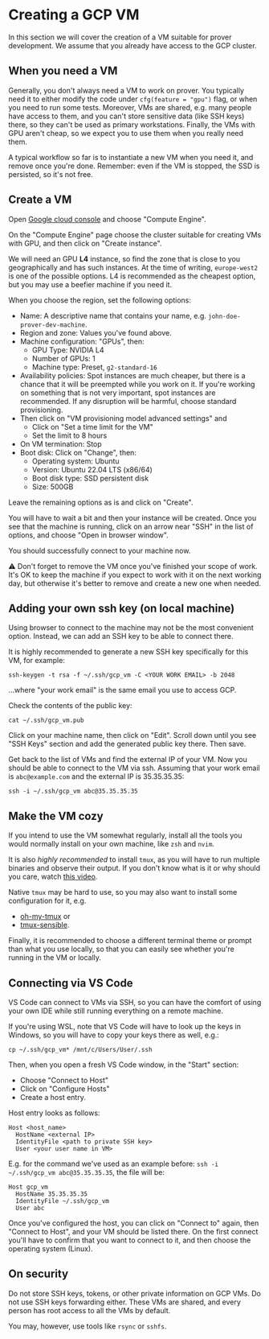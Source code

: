 # Creating a GCP VM

In this section we will cover the creation of a VM suitable for prover development. We assume that you already have
access to the GCP cluster.

## When you need a VM

Generally, you don't always need a VM to work on prover. You typically need it to either modify the code under
`cfg(feature = "gpu")` flag, or when you need to run some tests. Moreover, VMs are shared, e.g. many people have access
to them, and you can't store sensitive data (like SSH keys) there, so they can't be used as primary workstations.
Finally, the VMs with GPU aren't cheap, so we expect you to use them when you really need them.

A typical workflow so far is to instantiate a new VM when you need it, and remove once you're done. Remember: even if
the VM is stopped, the SSD is persisted, so it's not free.

## Create a VM

Open [Google cloud console](https://console.cloud.google.com/) and choose "Compute Engine".

On the "Compute Engine" page choose the cluster suitable for creating VMs with GPU, and then click on "Create instance".

We will need an GPU **L4** instance, so find the zone that is close to you geographically and has such instances. At the
time of writing, `europe-west2` is one of the possible options. L4 is recommended as the cheapest option, but you may
use a beefier machine if you need it.

When you choose the region, set the following options:

- Name: A descriptive name that contains your name, e.g. `john-doe-prover-dev-machine`.
- Region and zone: Values you've found above.
- Machine configuration: "GPUs", then:
  - GPU Type: NVIDIA L4
  - Number of GPUs: 1
  - Machine type: Preset, `g2-standard-16`
- Availability policies: Spot instances are much cheaper, but there is a chance that it will be preempted while you work
  on it. If you're working on something that is not very important, spot instances are recommended. If any disruption
  will be harmful, choose standard provisioning.
- Then click on "VM provisioning model advanced settings" and
  - Click on "Set a time limit for the VM"
  - Set the limit to 8 hours
- On VM termination: Stop
- Boot disk: Click on "Change", then:
  - Operating system: Ubuntu
  - Version: Ubuntu 22.04 LTS (x86/64)
  - Boot disk type: SSD persistent disk
  - Size: 500GB

Leave the remaining options as is and click on "Create".

You will have to wait a bit and then your instance will be created. Once you see that the machine is running, click on
an arrow near "SSH" in the list of options, and choose "Open in browser window".

You should successfully connect to your machine now.

⚠️ Don't forget to remove the VM once you've finished your scope of work. It's OK to keep the machine if you expect to
work with it on the next working day, but otherwise it's better to remove and create a new one when needed.

## Adding your own ssh key (on local machine)

Using browser to connect to the machine may not be the most convenient option. Instead, we can add an SSH key to be able
to connect there.

It is highly recommended to generate a new SSH key specifically for this VM, for example:

```
ssh-keygen -t rsa -f ~/.ssh/gcp_vm -C <YOUR WORK EMAIL> -b 2048
```

...where "your work email" is the same email you use to access GCP.

Check the contents of the public key:

```
cat ~/.ssh/gcp_vm.pub
```

Click on your machine name, then click on "Edit". Scroll down until you see "SSH Keys" section and add the generated
public key there. Then save.

Get back to the list of VMs and find the external IP of your VM. Now you should be able to connect to the VM via ssh.
Assuming that your work email is `abc@example.com` and the external IP is 35.35.35.35:

```
ssh -i ~/.ssh/gcp_vm abc@35.35.35.35
```

## Make the VM cozy

If you intend to use the VM somewhat regularly, install all the tools you would normally install on your own machine,
like `zsh` and `nvim`.

It is also _highly recommended_ to install `tmux`, as you will have to run multiple binaries and observe their output.
If you don't know what is it or why should you care, watch [this video](https://www.youtube.com/watch?v=DzNmUNvnB04).

Native `tmux` may be hard to use, so you may also want to install some configuration for it, e.g.

- [oh-my-tmux](https://github.com/gpakosz/.tmux) or
- [tmux-sensible](https://github.com/tmux-plugins/tmux-sensible).

Finally, it is recommended to choose a different terminal theme or prompt than what you use locally, so that you can
easily see whether you're running in the VM or locally.

## Connecting via VS Code

VS Code can connect to VMs via SSH, so you can have the comfort of using your own IDE while still running everything on
a remote machine.

If you're using WSL, note that VS Code will have to look up the keys in Windows, so you will have to copy your keys
there as well, e.g.:

```
cp ~/.ssh/gcp_vm* /mnt/c/Users/User/.ssh
```

Then, when you open a fresh VS Code window, in the "Start" section:

- Choose "Connect to Host"
- Click on "Configure Hosts"
- Create a host entry.

Host entry looks as follows:

```
Host <host_name>
  HostName <external IP>
  IdentityFile <path to private SSH key>
  User <your user name in VM>
```

E.g. for the command we've used as an example before: `ssh -i ~/.ssh/gcp_vm abc@35.35.35.35`, the file will be:

```
Host gcp_vm
  HostName 35.35.35.35
  IdentityFile ~/.ssh/gcp_vm
  User abc
```

Once you've configured the host, you can click on "Connect to" again, then "Connect to Host", and your VM should be
listed there. On the first connect you'll have to confirm that you want to connect to it, and then choose the operating
system (Linux).

## On security

Do not store SSH keys, tokens, or other private information on GCP VMs. Do not use SSH keys forwarding either. These VMs
are shared, and every person has root access to all the VMs by default.

You may, however, use tools like `rsync` or `sshfs`.
